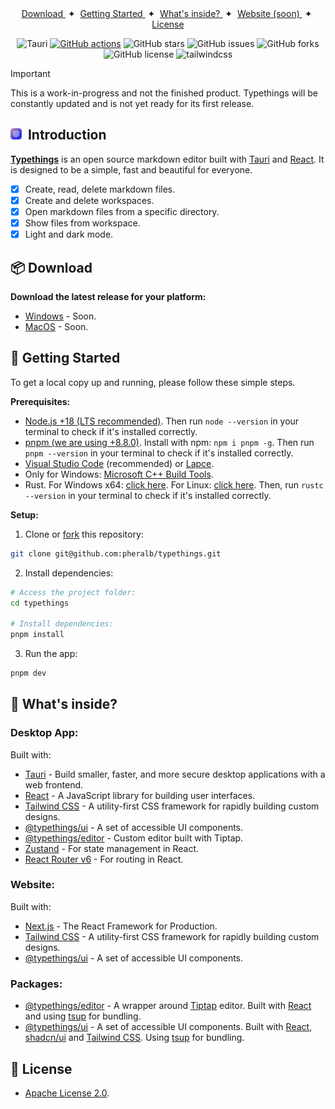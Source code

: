 <div align="center">
    <a href="#-download">
        Download
    </a>
    <span>&nbsp;✦&nbsp;</span>
    <a href="#-getting-started">
        Getting Started
    </a>
    <span>&nbsp;✦&nbsp;</span>
    <a href="#-whats-inside">
        What's inside?
    </a>
    <span>&nbsp;✦&nbsp;</span>
    <a href="#" target="_blank">
        Website (soon)
    </a>
    <span>&nbsp;✦&nbsp;</span>
    <a href="#-license">
        License
    </a>
</div>

</p>

<div align="center">

![Tauri](https://img.shields.io/badge/Tauri-FFC131?style=flat&logo=Tauri&logoColor=white)
[![GitHub actions](https://img.shields.io/endpoint.svg?url=https%3A%2F%2Factions-badge.atrox.dev%2Fpheralb%2Ftypethings%2Fbadge%3Fref%3Dmain&style=flat)](https://actions-badge.atrox.dev/pheralb/typethings/goto?ref=main)
![GitHub stars](https://img.shields.io/github/stars/pheralb/typethings)
![GitHub issues](https://img.shields.io/github/issues/pheralb/typethings)
![GitHub forks](https://img.shields.io/github/forks/pheralb/typethings)
![GitHub license](https://img.shields.io/github/license/pheralb/typethings)
![tailwindcss](https://img.shields.io/badge/tailwindcss%20-0F172A?logo=tailwindcss&style=flat&labelColor=38bdf8&logoColor=ffffff)

</div>

> [!IMPORTANT]
> This is a work-in-progress and not the finished product.
> Typethings will be constantly updated and is not yet ready for its first release.

## <img src="app/public/images/logo.svg" alt="Typethings logo" height="18" />&nbsp;&nbsp;Introduction

[**Typethings**](https://typethings.vercel.app/) is an open source markdown editor built with [Tauri](https://tauri.app) and [React](https://react.dev). It is designed to be a simple, fast and beautiful for everyone.

- [x] Create, read, delete markdown files.
- [x] Create and delete workspaces.
- [x] Open markdown files from a specific directory.
- [x] Show files from workspace.
- [x] Light and dark mode.

## 📦 Download

**Download the latest release for your platform:**

- [Windows](#) - Soon.
- [MacOS](#) - Soon.

## 🚀 Getting Started

To get a local copy up and running, please follow these simple steps.

**Prerequisites:**

- [Node.js +18 (LTS recommended)](https://nodejs.org/). Then run `node --version` in your terminal to check if it's installed correctly.
- [pnpm (we are using +8.8.0)](https://pnpm.io/). Install with npm: ``npm i pnpm -g``. Then run `pnpm --version` in your terminal to check if it's installed correctly.
- [Visual Studio Code](https://code.visualstudio.com/) (recommended) or [Lapce](https://lapce.dev/).
- Only for Windows: [Microsoft C++ Build Tools](https://visualstudio.microsoft.com/es/visual-cpp-build-tools/).
- Rust. For Windows x64: [click here](https://static.rust-lang.org/rustup/dist/x86_64-pc-windows-msvc/rustup-init.exe). For Linux: [click here](https://forge.rust-lang.org/infra/other-installation-methods.html#other-ways-to-install-rustup). Then, run `rustc --version` in your terminal to check if it's installed correctly.

**Setup:**

1. Clone or [fork](https://github.com/pheralb/typethings/fork) this repository:

```bash
git clone git@github.com:pheralb/typethings.git
```

2. Install dependencies:

```bash
# Access the project folder:
cd typethings

# Install dependencies:
pnpm install
```

3. Run the app:

```bash
pnpm dev
```

## 🤔 What's inside?

### Desktop App:

Built with:

- [Tauri](https://tauri.studio/en/) - Build smaller, faster, and more secure desktop applications with a web frontend.
- [React](https://reactjs.org/) - A JavaScript library for building user interfaces.
- [Tailwind CSS](https://tailwindcss.com/) - A utility-first CSS framework for rapidly building custom designs.
- [@typethings/ui](https://github.com/pheralb/typethings/tree/main/packages/ui) - A set of accessible UI components.
- [@typethings/editor](https://github.com/pheralb/typethings/tree/main/packages/editor) - Custom editor built with Tiptap.
- [Zustand](https://docs.pmnd.rs/zustand/getting-started/introduction) - For state management in React.
- [React Router v6](https://reactrouter.com/) - For routing in React.

### Website:

Built with:

- [Next.js](https://nextjs.org/) - The React Framework for Production.
- [Tailwind CSS](https://tailwindcss.com/) - A utility-first CSS framework for rapidly building custom designs.
- [@typethings/ui](https://github.com/pheralb/typethings/tree/main/packages/ui) - A set of accessible UI components.

### Packages:

- [@typethings/editor](https://github.com/pheralb/typethings/tree/main/packages/editor) - A wrapper around [Tiptap](https://tiptap.dev/) editor. Built with [React](https://react.dev) and using [tsup](https://tsup.egoist.dev/) for bundling.
- [@typethings/ui](https://github.com/pheralb/typethings/tree/main/packages/ui) - A set of accessible UI components. Built with [React](https://react.dev), [shadcn/ui](https://ui.shadcn.com/) and [Tailwind CSS](https://tailwindcss.com/). Using [tsup](https://tsup.egoist.dev/) for bundling.

## 📝 License

- [Apache License 2.0](https://github.com/pheralb/typethings/blob/main/LICENSE).

